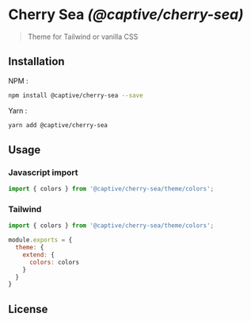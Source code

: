 # Cherry Sea _(@captive/cherry-sea)_

> Theme for Tailwind or vanilla CSS

## Installation

NPM :

```sh
npm install @captive/cherry-sea --save
```

Yarn :

```sh
yarn add @captive/cherry-sea
```

## Usage

### Javascript import

```javascript
import { colors } from '@captive/cherry-sea/theme/colors';
```

### Tailwind

```javascript
import { colors } from '@captive/cherry-sea/theme/colors';

module.exports = {
  theme: {
    extend: {
      colors: colors
    }
  }
}
```

## License
